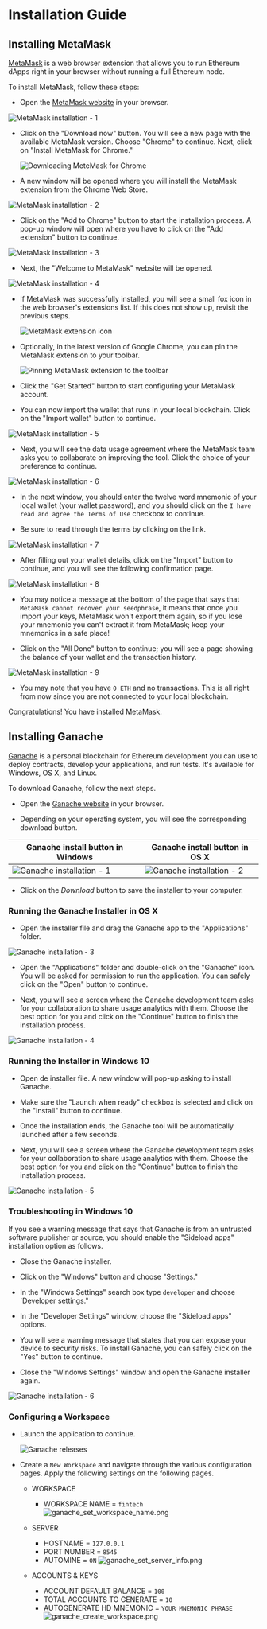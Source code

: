 # Installation Guide

## Installing MetaMask

[MetaMask](https://metamask.io/) is a web browser extension that allows you to run Ethereum dApps right in your browser without running a full Ethereum node.

To install MetaMask, follow these steps:

* Open the [MetaMask website](https://metamask.io/) in your browser.

 ![MetaMask installation - 1](Images/metamask-1.png)

* Click on the "Download now" button. You will see a new page with the available MetaMask version. Choose "Chrome" to continue. Next, click on "Install MetaMask for Chrome."

  ![Downloading MeteMask for Chrome](Images/metamask-for-chrome.gif)

* A new window will be opened where you will install the MetaMask extension from the Chrome Web Store.

 ![MetaMask installation - 2](Images/metamask-2.png)

* Click on the "Add to Chrome" button to start the installation process. A pop-up window will open where you have to click on the "Add extension" button to continue.

 ![MetaMask installation - 3](Images/metamask-3.png)

* Next, the "Welcome to MetaMask" website will be opened.

 ![MetaMask installation - 4](Images/metamask-4.png)

* If MetaMask was successfully installed, you will see a small fox icon in the web browser's extensions list. If this does not show up, revisit the previous steps.

  ![MetaMask extension icon](Images/metamask-extension-icon.png)

* Optionally, in the latest version of Google Chrome, you can pin the MetaMask extension to your toolbar.

  ![Pinning MetaMask extension to the toolbar](Images/metamask-pinning-extension.gif)

* Click the "Get Started" button to start configuring your MetaMask account.

* You can now import the wallet that runs in your local blockchain. Click on the "Import wallet" button to continue.

 ![MetaMask installation - 5](Images/metamask-5.png)

* Next, you will see the data usage agreement where the MetaMask team asks you to collaborate on improving the tool. Click the choice of your preference to continue.

 ![MetaMask installation - 6](Images/metamask-6.png)

* In the next window, you should enter the twelve word mnemonic of your local wallet (your wallet password), and you should click on the `I have read and agree the Terms of Use` checkbox to continue.

* Be sure to read through the terms by clicking on the link.

 ![MetaMask installation - 7](Images/metamask-7.png)

* After filling out your wallet details, click on the "Import" button to continue, and you will see the following confirmation page.

 ![MetaMask installation - 8](Images/metamask-8.png)

* You may notice a message at the bottom of the page that says that `MetaMask cannot recover your seedphrase`, it means that once you import your keys, MetaMask won't export them again, so if you lose your mnemonic you can't extract it from MetaMask; keep your mnemonics in a safe place!

* Click on the "All Done" button to continue; you will see a page showing the balance of your wallet and the transaction history.

 ![MetaMask installation - 9](Images/metamask-9.png)

* You may note that you have `0 ETH` and no transactions. This is all right from now since you are not connected to your local blockchain.

Congratulations! You have installed MetaMask.

## Installing Ganache

[Ganache](https://www.trufflesuite.com/ganache) is a personal blockchain for Ethereum development you can use to deploy contracts, develop your applications, and run tests. It's available for Windows, OS X, and Linux.

To download Ganache, follow the next steps.

* Open the [Ganache website](https://www.trufflesuite.com/ganache) in your browser.

* Depending on your operating system, you will see the corresponding download button.

 | Ganache install button in Windows | Ganache install button in OS X |
 | ------------------------------------------------- | ------------------------------------------------- |
 | ![Ganache installation - 1](Images/ganache-1.png) | ![Ganache installation - 2](Images/ganache-2.png) |

* Click on the _Download_ button to save the installer to your computer.

### Running the Ganache Installer in OS X

* Open the installer file and drag the Ganache app to the "Applications" folder.

 ![Ganache installation - 3](Images/ganache-3.gif)

* Open the "Applications" folder and double-click on the "Ganache" icon. You will be asked for permission to run the application. You can safely click on the "Open" button to continue.

* Next, you will see a screen where the Ganache development team asks for your collaboration to share usage analytics with them. Choose the best option for you and click on the "Continue" button to finish the installation process.

 ![Ganache installation - 4](Images/ganache-4.gif)

### Running the Installer in Windows 10

* Open de installer file. A new window will pop-up asking to install Ganache.

* Make sure the "Launch when ready" checkbox is selected and click on the "Install" button to continue.

* Once the installation ends, the Ganache tool will be automatically launched after a few seconds.

* Next, you will see a screen where the Ganache development team asks for your collaboration to share usage analytics with them. Choose the best option for you and click on the "Continue" button to finish the installation process.

 ![Ganache installation - 5](Images/ganache-5.gif)

### Troubleshooting in Windows 10

If you see a warning message that says that Ganache is from an untrusted software publisher or source, you should enable the "Sideload apps" installation option as follows.

* Close the Ganache installer.

* Click on the "Windows" button and choose "Settings."

* In the "Windows Settings" search box type `developer` and choose `Developer settings."

* In the "Developer Settings" window, choose the "Sideload apps" options.

* You will see a warning message that states that you can expose your device to security risks. To install Ganache, you can safely click on the "Yes" button to continue.

* Close the "Windows Settings" window and open the Ganache installer again.

![Ganache installation - 6](Images/ganache-6.gif)

### Configuring a Workspace

* Launch the application to continue.

    ![Ganache releases](Images/ganache_create_workspace.png)

* Create a `New Workspace` and navigate through the various configuration pages. Apply the following settings on the following pages.

  * WORKSPACE
    * WORKSPACE NAME = `fintech`
    ![ganache_set_workspace_name.png](Images/ganache_set_workspace_name.png)

  * SERVER
    * HOSTNAME = `127.0.0.1`
    * PORT NUMBER = `8545`
    * AUTOMINE = `ON`
    ![ganache_set_server_info.png](Images/ganache_set_server_info.png)

  * ACCOUNTS & KEYS
    * ACCOUNT DEFAULT BALANCE = `100`
    * TOTAL ACCOUNTS TO GENERATE = `10`
    * AUTOGENERATE HD MNEMONIC = `YOUR MNEMONIC PHRASE`
    ![ganache_create_workspace.png](Images/ganache_import_mnemonic.png)


